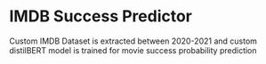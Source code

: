 # IMDB Success Predictor
 Custom IMDB Dataset is extracted between 2020-2021 and custom distilBERT model is trained for movie success probability prediction
